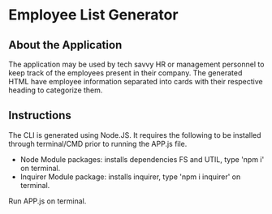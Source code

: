 # Employee List Generator

## About the Application

The application may be used by tech savvy HR or management personnel to keep track of the employees present in their company. The generated HTML have employee information separated into cards with their respective heading to categorize them.

## Instructions

The CLI is generated using Node.JS. It requires the following to be installed through terminal/CMD prior to running the APP.js file.

  - Node Module packages: installs dependencies FS and UTIL, type 'npm i' on terminal.
  - Inquirer Module package: installs inquirer, type 'npm i inquirer' on terminal.

Run APP.js on terminal.

